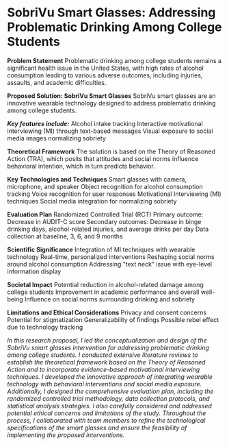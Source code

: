 # SobriVu Smart Glasses: Addressing Problematic Drinking Among College Students

**Problem Statement**
Problematic drinking among college students remains a significant health issue in the United States, with high rates of alcohol consumption leading to various adverse outcomes, including injuries, assaults, and academic difficulties.

**Proposed Solution: SobriVu Smart Glasses**
SobriVu smart glasses are an innovative wearable technology designed to address problematic drinking among college students. 

**_Key features include:_**
Alcohol intake tracking
Interactive motivational interviewing (MI) through text-based messages
Visual exposure to social media images normalizing sobriety

**Theoretical Framework**
The solution is based on the Theory of Reasoned Action (TRA), which posits that attitudes and social norms influence behavioral intention, which in turn predicts behavior.

**Key Technologies and Techniques**
Smart glasses with camera, microphone, and speaker
Object recognition for alcohol consumption tracking
Voice recognition for user responses
Motivational Interviewing (MI) techniques
Social media integration for normalizing sobriety

**Evaluation Plan**
Randomized Controlled Trial (RCT)
Primary outcome: Decrease in AUDIT-C score
Secondary outcomes: Decrease in binge drinking days, alcohol-related injuries, and average drinks per day
Data collection at baseline, 3, 6, and 9 months

**Scientific Significance**
Integration of MI techniques with wearable technology
Real-time, personalized interventions
Reshaping social norms around alcohol consumption
Addressing "text neck" issue with eye-level information display

**Societal Impact**
Potential reduction in alcohol-related damage among college students
Improvement in academic performance and overall well-being
Influence on social norms surrounding drinking and sobriety

**Limitations and Ethical Considerations**
Privacy and consent concerns
Potential for stigmatization
Generalizability of findings
Possible rebel effect due to technology tracking


_In this research proposal, I led the conceptualization and design of the SobriVu smart glasses intervention for addressing problematic drinking among college students. I conducted extensive literature reviews to establish the theoretical framework based on the Theory of Reasoned Action and to incorporate evidence-based motivational interviewing techniques. I developed the innovative approach of integrating wearable technology with behavioral interventions and social media exposure. Additionally, I designed the comprehensive evaluation plan, including the randomized controlled trial methodology, data collection protocols, and statistical analysis strategies. I also carefully considered and addressed potential ethical concerns and limitations of the study. Throughout the process, I collaborated with team members to refine the technological specifications of the smart glasses and ensure the feasibility of implementing the proposed interventions._
